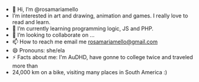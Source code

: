 - 👋 Hi, I’m @rosamariamello
-  I’m interested in art and drawing, animation and games. I really love to read and learn.
- 🌱 I’m currently learning programming logic, JS and PHP.
- 💞️ I’m looking to collaborate on ...
- 📫 How to reach me email me rosamariamello@gmail.com
- 😄 Pronouns: she/ela
- ⚡ Facts about me: I'm AuDHD, have gonne to college twice and traveled more than
-  24,000 km on a bike, visiting many places in South America :) 

<!---
rosamariamello/rosamariamello is a ✨ special ✨ repository because its `README.md` (this file) appears on your GitHub profile.
You can click the Preview link to take a look at your changes.
--->
